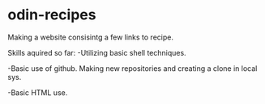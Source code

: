 # odin-recipes
Making a website consisintg a few links to recipe.

Skills aquired so far:
-Utilizing basic shell techniques.

-Basic use of github. Making new repositories and creating a clone in local sys.

-Basic HTML use.
